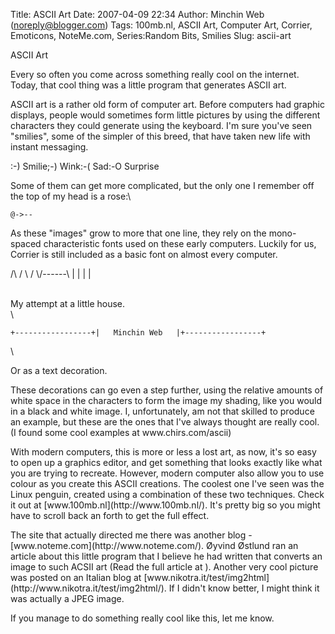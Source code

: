 Title: ASCII Art
Date: 2007-04-09 22:34
Author: Minchin Web (noreply@blogger.com)
Tags: 100mb.nl, ASCII Art, Computer Art, Corrier, Emoticons, NoteMe.com, Series:Random Bits, Smilies
Slug: ascii-art

ASCII Art

Every so often you come across something really cool on the internet.
Today, that cool thing was a little program that generates ASCII art.

</p>
ASCII art is a rather old form of computer art. Before computers had
graphic displays, people would sometimes form little pictures by using
the different characters they could generate using the keyboard. I'm
sure you've seen "smilies", some of the simpler of this breed, that have
taken new life with instant messaging.

</p>
    :-)  Smilie;-)  Wink:-(  Sad:-O  Surprise

</tt>

</p>
</p>
Some of them can get more complicated, but the only one I remember off
the top of my head is a rose:\

`@->--`

</p>
As these "images" grow to more that one line, they rely on the
mono-spaced characteristic fonts used on these early computers. Luckily
for us, Corrier is still included as a basic font on almost every
computer.

</p>
       /\  /  \ /    \/------\ |    | |    |

</tt>\
My attempt at a little house.\
\

    +-----------------+|   Minchin Web   |+-----------------+

</tt>\

</p>
Or as a text decoration.

</p>
These decorations can go even a step further, using the relative amounts
of white space in the characters to form the image my shading, like you
would in a black and white image. I, unfortunately, am not that skilled
to produce an example, but these are the ones that I've always thought
are really cool. (I found some cool examples at
<a rhef="http://www.chris.com/ascii/">www.chirs.com/ascii</a>)

</p>
With modern computers, this is more or less a lost art, as now, it's so
easy to open up a graphics editor, and get something that looks exactly
like what you are trying to recreate. However, modern computer also
allow you to use colour as you create this ASCII creations. The coolest
one I've seen was the Linux penguin, created using a combination of
these two techniques. Check it out at
[www.100mb.nl](http://www.100mb.nl/). It's pretty big so you might have
to scroll back an forth to get the full effect.

</p>
The site that actually directed me there was another blog -
[www.noteme.com](http://www.noteme.com/). Øyvind Østlund ran an article
about this little program that I believe he had written that converts an
image to such ACSII art (Read the full article at
<http://www.noteme.com/comment.php?article=75>). Another very cool
picture was posted on an Italian blog at
[www.nikotra.it/test/img2html](http://www.nikotra.it/test/img2html/). If
I didn't know better, I might think it was actually a JPEG image.

</p>
If you manage to do something really cool like this, let me know.

</p>

